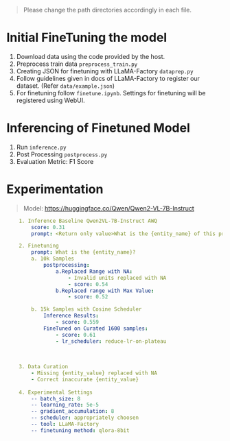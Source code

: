  

> Please change the path directories accordingly in each file.
# Initial FineTuning the model
1. Download data using the code provided by the host.
2. Preprocess train data `preprocess_train.py`
3. Creating JSON for finetuning with LLaMA-Factory `dataprep.py`
4. Follow guidelines given in docs of LLaMA-Factory to register our dataset. (Refer `data/example.json`)
5. For finetuning follow `finetune.ipynb`. Settings for finetuning will be registered using WebUI.

# Inferencing of Finetuned Model
1. Run `inference.py`
2. Post Processing `postprocess.py`
2. Evaluation Metric: F1 Score
# Experimentation

> Model: https://huggingface.co/Qwen/Qwen2-VL-7B-Instruct

```yaml
    1. Inference Baseline Qwen2VL-7B-Instruct AWQ
        score: 0.31
        prompt: <Return only value>What is the {entity_name} of this product?

    2. Finetuning
        prompt: What is the {entity_name}?
        a. 10k Samples
            postprocessing:
                a.Replaced Range with NA:
                    - Invalid units replaced with NA
                    - score: 0.54
                b.Replaced range with Max Value:
                    - score: 0.52

        b. 15k Samples with Cosine Scheduler
            Inference Results:
                - score: 0.559
            FineTuned on Curated 1600 samples:
                - score: 0.61
                - lr_scheduler: reduce-lr-on-plateau
                
            
                    
    3. Data Curation
        - Missing {entity_value} replaced with NA
        - Correct inaccurate {entity_value}
    
    4. Experimental Settings
        -- batch_size: 8
        -- learning_rate: 5e-5
        -- gradient_accumulation: 8
        -- scheduler: appropriately choosen
        -- tool: LLaMA-Factory
        -- finetuning method: qlora-8bit
        
```
